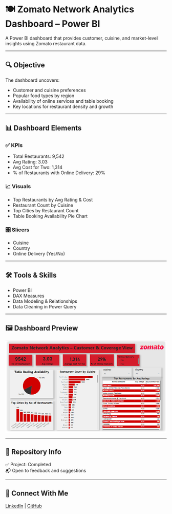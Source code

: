 # 🍽️ Zomato Network Analytics Dashboard – Power BI

A Power BI dashboard that provides customer, cuisine, and market-level insights using Zomato restaurant data.

---

## 🔍 Objective

The dashboard uncovers:
- Customer and cuisine preferences
- Popular food types by region
- Availability of online services and table booking
- Key locations for restaurant density and growth

---

## 📊 Dashboard Elements

### ✅ KPIs
- Total Restaurants: 9,542
- Avg Rating: 3.03
- Avg Cost for Two: 1,314
- % of Restaurants with Online Delivery: 29%

### 📈 Visuals
- Top Restaurants by Avg Rating & Cost
- Restaurant Count by Cuisine
- Top Cities by Restaurant Count
- Table Booking Availability Pie Chart

### 🎛 Slicers
- Cuisine
- Country
- Online Delivery (Yes/No)

---

## 🛠 Tools & Skills
- Power BI
- DAX Measures
- Data Modeling & Relationships
- Data Cleaning in Power Query

---

## 🖼️ Dashboard Preview

![Dashboard Screenshot](./Zomato-Dashboard.png)


---

## 📌 Repository Info
✅ Project: Completed  
📬 Open to feedback and suggestions

---

## 🔗 Connect With Me

[LinkedIn](www.linkedin.com/in/riyasha-chatterjee) | [GitHub](https://github.com/riyasha-gif)

